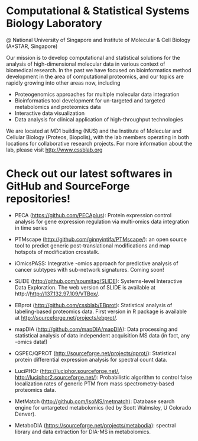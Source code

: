 
# Computational & Statistical Systems Biology Laboratory
@ National University of Singapore and Institute of Molecular & Cell Biology (A*STAR, Singapore)

Our mission is to develop computational and statistical solutions for the analysis of high-dimensional molecular data in various context of biomedical research. In the past we have focused on bioinformatics method development in the area of computational proteomics, and our topics are rapidly growing into other areas now, including

- Proteogenomics approaches for multiple molecular data integration
- Bioinformatics tool development for un-targeted and targeted metabolomics and proteomics data
- Interactive data visualization
- Data analysis for clinical application of high-throughput technologies

We are located at MD1 building (NUS) and the Institute of Molecular and Cellular Biology (Proteos, Biopolis), with the lab members operating in both locations for collaborative research projects. For more information about the lab, please visit http://www.cssblab.org

# Check out our latest softwares in GitHub and SourceForge repositories!

- PECA (https://github.com/PECAplus): Protein expression control analysis for gene expression regulation via multi-omics data integration in time series


- PTMscape (http://github.com/ginnyintifa/PTMscape/): an open source tool to predict generic post-translational modifications and map hotspots of modification crosstalk. 


- iOmicsPASS: Integrative -omics approach for predictive analysis of cancer subtypes with sub-network signatures. 
Coming soon! 

- SLIDE (http://github.com/soumitag/SLIDE): Systems-level Interactive Data Exploration. The web version of SLIDE is available at http://http://137.132.97.109/VTBox/. 

- EBprot (http://github.com/cssblab/EBprot): Statistical analysis of labeling-based proteomics data. First version in R package is available at http://sourceforge.net/projects/ebprot/.

- mapDIA (http://github.com/mapDIA/mapDIA): Data processing and statistical analysis of data independent acquisition MS data (in fact, any -omics data!)

- QSPEC/QPROT (http://sourceforge.net/projects/qprot/): Statistical protein differential expression analysis for spectral count data. 

- LuciPHOr (http://luciphor.sourceforge.net/, http://luciphor2.sourceforge.net/): Probabilistic algorithm to control false localization rates of generic PTM from mass spectrometry-based proteomics data. 

- MetMatch (http://github.com/IsoMS/metmatch): Database search engine for untargeted metabolomics (led by Scott Walmsley, U Colorado Denver). 

- MetaboDIA (https://sourceforge.net/projects/metabodia): spectral library and data extraction for DIA-MS in metabolomics. 


